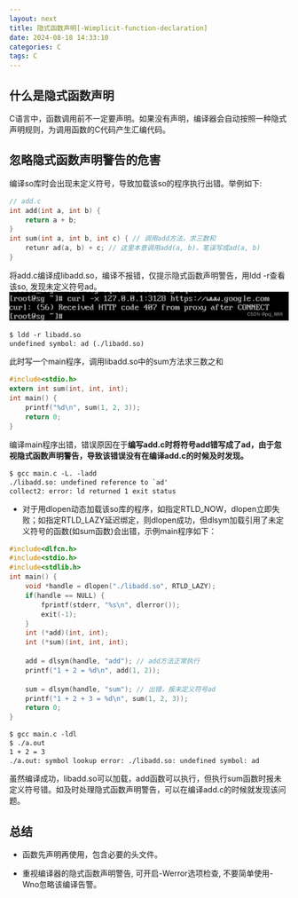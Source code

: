 ```yaml
---
layout: next
title: 隐式函数声明[-Wimplicit-function-declaration]
date: 2024-08-18 14:33:10
categories: C
tags: C
---
```


## 什么是隐式函数声明

C语言中，函数调用前不一定要声明。如果没有声明，编译器会自动按照一种隐式声明规则，为调用函数的C代码产生汇编代码。

<!-- more -->

## 忽略隐式函数声明警告的危害
编译so库时会出现未定义符号，导致加载该so的程序执行出错。举例如下:

```C
// add.c
int add(int a, int b) {
	return a + b;
}
int sum(int a, int b, int c) { // 调用add方法，求三数和
	retunr ad(a, b) + c; // 这里本意调用add(a, b)，笔误写成ad(a, b)
}
```

将add.c编译成libadd.so，编译不报错，仅提示隐式函数声明警告，用ldd -r查看该so, 发现未定义符号ad。
![](image1.png)

```
$ ldd -r libadd.so
undefined symbol: ad (./libadd.so)
```

此时写一个main程序，调用libadd.so中的sum方法求三数之和
```C
#include<stdio.h>
extern int sum(int, int, int);
int main() {
	printf("%d\n", sum(1, 2, 3));
	return 0;
}
```

编译main程序出错，错误原因在于**编写add.c时将符号add错写成了ad，由于忽视隐式函数声明警告，导致该错误没有在编译add.c的时候及时发现。**

```
$ gcc main.c -L. -ladd
./libadd.so: undefined reference to `ad'
collect2: error: ld returned 1 exit status
```

* 对于用dlopen动态加载该so库的程序，如指定RTLD_NOW，dlopen立即失败；如指定RTLD_LAZY延迟绑定，则dlopen成功，但dlsym加载引用了未定义符号的函数(如sum函数)会出错，示例main程序如下：

```C
#include<dlfcn.h>
#include<stdio.h>
#include<stdlib.h>
int main() {
	void *handle = dlopen("./libadd.so", RTLD_LAZY);
	if(handle == NULL) {
		fprintf(stderr, "%s\n", dlerror());
		exit(-1);
	}
	int (*add)(int, int);
	int (*sum)(int, int, int);

	add = dlsym(handle, "add");	// add方法正常执行
	printf("1 + 2 = %d\n", add(1, 2));

	sum = dlsym(handle, "sum");	// 出错，报未定义符号ad
	printf("1 + 2 + 3 = %d\n", sum(1, 2, 3));
	return 0;
}
```

```
$ gcc main.c -ldl
$ ./a.out
1 + 2 = 3
./a.out: symbol lookup error: ./libadd.so: undefined symbol: ad
```
虽然编译成功，libadd.so可以加载，add函数可以执行，但执行sum函数时报未定义符号错。如及时处理隐式函数声明警告，可以在编译add.c的时候就发现该问题。

## 总结

* 函数先声明再使用，包含必要的头文件。

* 重视编译器的隐式函数声明警告, 可开启-Werror选项检查, 不要简单使用-Wno忽略该编译告警。
